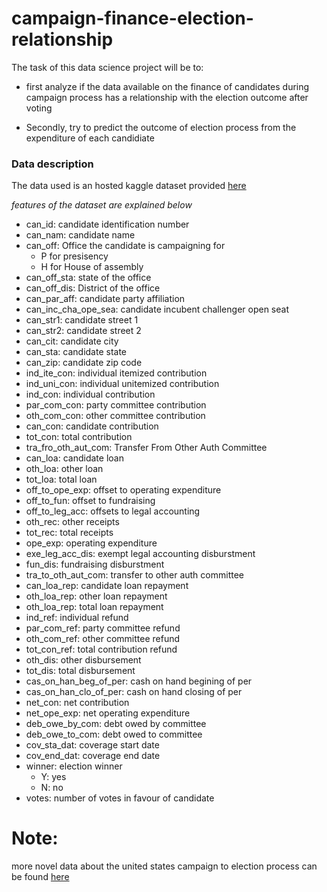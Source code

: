 # campaign-finance-election-relationship

The task of this data science project will be to:
* first analyze if the data available on the finance of candidates
during campaign process has a relationship with the election outcome after voting

* Secondly, try to predict the outcome of election process from the expenditure of each candidiate

### Data description
The data used is an hosted kaggle dataset provided <a href="https://www.kaggle.com/danerbland/electionfinance">here</a>


*features of the dataset are explained below*

- can_id: candidate identification number
- can_nam: candidate name
- can_off: Office the candidate is campaigning for
  - P for presisency
  - H for House of assembly
- can_off_sta: state of the office
- can_off_dis: District of the office
- can_par_aff: candidate party affiliation
- can_inc_cha_ope_sea: candidate incubent challenger open seat
- can_str1: candidate street 1
- can_str2: candidate street 2
- can_cit: candidate city
- can_sta: candidate state
- can_zip: candidate zip code
- ind_ite_con: individual itemized contribution
- ind_uni_con: individual unitemized contribution
- ind_con: individual contribution
- par_com_con: party committee contribution
- oth_com_con: other committee contribution
- can_con: candidate contribution
- tot_con: total contribution
- tra_fro_oth_aut_com: Transfer From Other Auth Committee
- can_loa: candidate loan
- oth_loa: other loan
- tot_loa: total loan
- off_to_ope_exp: offset to operating expenditure
- off_to_fun: offset to fundraising
- off_to_leg_acc: offsets to legal accounting
- oth_rec: other receipts
- tot_rec: total receipts
- ope_exp: operating expenditure
- exe_leg_acc_dis: exempt legal accounting disburstment
- fun_dis: fundraising disburstment
- tra_to_oth_aut_com: transfer to other auth committee
- can_loa_rep: candidate loan repayment
- oth_loa_rep: other loan repayment
- oth_loa_rep: total loan repayment
- ind_ref: individual refund
- par_com_ref: party committee refund
- oth_com_ref: other committee refund
- tot_con_ref: total contribution refund
- oth_dis: other disbursement
- tot_dis: total disbursement
- cas_on_han_beg_of_per: cash on hand begining of per
- cas_on_han_clo_of_per: cash on hand closing of per
- net_con: net contribution
- net_ope_exp: net operating expenditure
- deb_owe_by_com: debt owed by committee
- deb_owe_to_com: debt owed to committee
- cov_sta_dat: coverage start date
- cov_end_dat: coverage end date
- winner: election winner
  - Y: yes
  - N: no
- votes: number of votes in favour of candidate

# Note: 
more novel data about the united states campaign to election process can be found <a href="https://www.fec.gov/data/browse-data/?tab=candidates">here</a>
